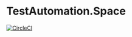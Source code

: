 # TestAutomation.Space

[![CircleCI](https://circleci.com/gh/vvrozhkova/testautomation.space.svg?style=svg)](https://circleci.com/gh/vvrozhkova/testautomation.space)
